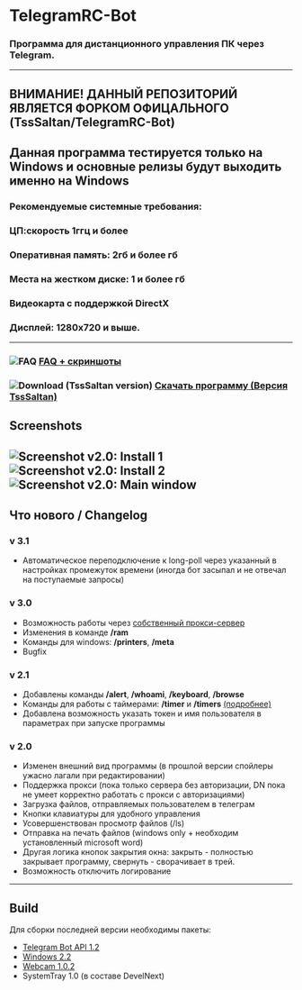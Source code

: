 # TelegramRC-Bot
### Программа для дистанционного управления ПК через Telegram.

-----------------------------------------------------------------------------------------------------------------------------------------------------------------------
ВНИМАНИЕ! ДАННЫЙ РЕПОЗИТОРИЙ ЯВЛЯЕТСЯ ФОРКОМ ОФИЦАЛЬНОГО (TssSaltan/TelegramRC-Bot)
-----------------------------------------------------------------------------------------------------------------------------------------------------------------------
Данная программа тестируется только на Windows и основные релизы будут выходить именно на Windows
-----------------------------------------------------------------------------------------------------------------------------------------------------------------------

### Рекомендуемые системные требования:
### ЦП:скорость 1ггц и более
### Оперативная память: 2гб и более гб
### Места на жестком диске: 1 и более гб
### Видеокарта с поддержкой DirectX
### Дисплей: 1280x720 и выше.

-----------------------------------------------------------------------------------------------------------------------------------------------------------------------

### ![FAQ](https://tssaltan.top/files/2019/07/Pasted.png) [FAQ + скриншоты](https://tssaltan.top/?p=1928)
### ![Download (TssSaltan version)](https://tssaltan.top/files/2019/07/download.png) [Скачать программу (Версия TssSaltan)](https://tssaltan.top/download/1931/)

## Screenshots
![Screenshot v2.0: Install 1](https://user-images.githubusercontent.com/3524731/70854539-4badd080-1ece-11ea-8570-6671c50236d8.png)
![Screenshot v2.0: Install 2](https://sun9-63.userapi.com/c858016/v858016715/1288de/pql91LytdUc.jpg)
![Screenshot v2.0: Main window](https://user-images.githubusercontent.com/3524731/70854609-fd4d0180-1ece-11ea-9d25-41c5876e9c7f.png)
-----------------------------------------------------------------------------------------------------------------------------------------------------------------------

## Что нового / Changelog
### v 3.1
* Автоматическое переподключение к long-poll через указанный в настройках промежуток времени (иногда бот засыпал и не отвечал на поступаемые запросы)

### v 3.0
* Возможность работы через [собственный прокси-сервер](https://github.com/TsSaltan/Telegram-bot-api-php-proxy)
* Изменения в команде **/ram**
* Команды для windows: **/printers**, **/meta**
* Bugfix

### v 2.1
* Добавлены команды **/alert**, **/whoami**, **/keyboard**, **/browse**
* Команды для работы с таймерами: **/timer** и **/timers** [(подробнее)](https://tssaltan.top/?p=1928#timers)
* Добавлена возможность указать токен и имя пользователя в параметрах при запуске программы

### v 2.0
* Изменен внешний вид программы (в прошлой версии спойлеры ужасно лагали при редактировании)
* Поддержка прокси (пока только сервера без авторизации, DN пока не умеет корректно работать с прокси с авторизациями)
* Загрузка файлов, отправляемых пользователем в телеграм
* Кнопки клавиатуры для удобного управления
* Усовершенствован просмотр файлов (/ls)
* Отправка на печать файлов (windows only + необходим установленный microsoft word)
* Другая логика кнопок закрытия окна: закрыть - полностью закрывает программу, свернуть - сворачивает в трей.
* Возможность отключить логирование
-----------------------------------------------------------------------------------------------------------------------------------------------------------------------
## Build
Для сборки последней версии необходимы пакеты:
* [Telegram Bot API 1.2](https://github.com/jphp-group/jphp-telegram-bot-api/releases/)
* [Windows 2.2](https://github.com/TsSaltan/DevelNext-Windows/releases/tag/2.2)
* [Webcam 1.0.2](https://github.com/jphp-group/jphp-webcam-ext/releases/tag/1.0.3)
* SystemTray 1.0 (в составе DevelNext)
